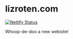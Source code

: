 # lizroten.com
[![Netlify Status](https://api.netlify.com/api/v1/badges/90453026-b94f-4da8-aabb-321abb1da0de/deploy-status)](https://app.netlify.com/sites/lizrotencom/deploys)  


Whoop-de-doo a new website!  
